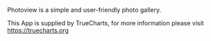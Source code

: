 Photoview is a simple and user-friendly photo gallery.

This App is supplied by TrueCharts, for more information please visit https://truecharts.org
